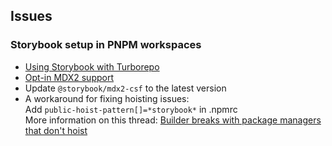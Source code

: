 ## Issues

### Storybook setup in PNPM workspaces

- [Using Storybook with Turborepo](https://turbo.build/repo/docs/handbook/tools/storybook)
- [Opt-in MDX2 support](https://github.com/storybookjs/storybook/blob/next/MIGRATION.md#opt-in-mdx2-support)
- Update `@storybook/mdx2-csf` to the latest version
- A workaround for fixing hoisting issues:  
  Add `public-hoist-pattern[]=*storybook*` in .npmrc   
  More information on this thread: [Builder breaks with package managers that don't hoist](https://github.com/storybookjs/builder-vite/issues/55)
